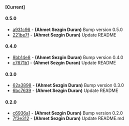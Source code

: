 
#### [Current]


#### 0.5.0
 * [a931c96](../../commit/a931c96) - __(Ahmet Sezgin Duran)__ Bump version 0.5.0
 * [221be7f](../../commit/221be7f) - __(Ahmet Sezgin Duran)__ Update README

#### 0.4.0
 * [8bb14e8](../../commit/8bb14e8) - __(Ahmet Sezgin Duran)__ Bump version 0.4.0
 * [c7671b1](../../commit/c7671b1) - __(Ahmet Sezgin Duran)__ Update README

#### 0.3.0
 * [62a3898](../../commit/62a3898) - __(Ahmet Sezgin Duran)__ Bump version 0.3.0
 * [6bc7639](../../commit/6bc7639) - __(Ahmet Sezgin Duran)__ Update README

#### 0.2.0
 * [c6936a1](../../commit/c6936a1) - __(Ahmet Sezgin Duran)__ Bump version 0.2.0
 * [7f3e312](../../commit/7f3e312) - __(Ahmet Sezgin Duran)__ Update README.md
